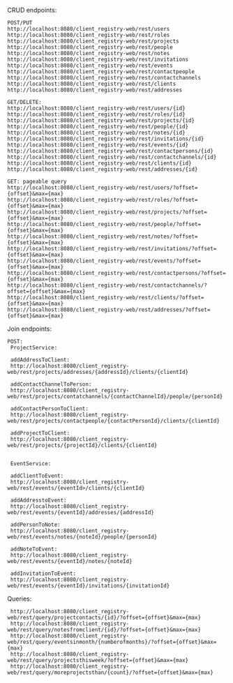CRUD endpoints:

	POST/PUT
	http://localhost:8080/client_registry-web/rest/users
	http://localhost:8080/client_registry-web/rest/roles
	http://localhost:8080/client_registry-web/rest/projects
	http://localhost:8080/client_registry-web/rest/people
	http://localhost:8080/client_registry-web/rest/notes
	http://localhost:8080/client_registry-web/rest/invitations
	http://localhost:8080/client_registry-web/rest/events
	http://localhost:8080/client_registry-web/rest/contactpeople
	http://localhost:8080/client_registry-web/rest/contactchannels
	http://localhost:8080/client_registry-web/rest/clients
	http://localhost:8080/client_registry-web/rest/addresses

	GET/DELETE:
	http://localhost:8080/client_registry-web/rest/users/{id}
	http://localhost:8080/client_registry-web/rest/roles/{id}
	http://localhost:8080/client_registry-web/rest/projects/{id}
	http://localhost:8080/client_registry-web/rest/people/{id}
	http://localhost:8080/client_registry-web/rest/notes/{id}
	http://localhost:8080/client_registry-web/rest/invitations/{id}
	http://localhost:8080/client_registry-web/rest/events/{id}
	http://localhost:8080/client_registry-web/rest/contactpersons/{id}
	http://localhost:8080/client_registry-web/rest/contactchannels/{id}
	http://localhost:8080/client_registry-web/rest/clients/{id}
	http://localhost:8080/client_registry-web/rest/addresses/{id}
	
	GET: pageable query
	http://localhost:8080/client_registry-web/rest/users/?offset={offset}&max={max}
	http://localhost:8080/client_registry-web/rest/roles/?offset={offset}&max={max}
	http://localhost:8080/client_registry-web/rest/projects/?offset={offset}&max={max}
	http://localhost:8080/client_registry-web/rest/people/?offset={offset}&max={max}
	http://localhost:8080/client_registry-web/rest/notes/?offset={offset}&max={max}
	http://localhost:8080/client_registry-web/rest/invitations/?offset={offset}&max={max}
	http://localhost:8080/client_registry-web/rest/events/?offset={offset}&max={max}
	http://localhost:8080/client_registry-web/rest/contactpersons/?offset={offset}&max={max}
	http://localhost:8080/client_registry-web/rest/contactchannels/?offset={offset}&max={max}
	http://localhost:8080/client_registry-web/rest/clients/?offset={offset}&max={max}
	http://localhost:8080/client_registry-web/rest/addresses/?offset={offset}&max={max}


Join endpoints:

	POST:
	 ProjectService:

	 addAddressToClient:
	 http://localhost:8080/client_registry-web/rest/projects/addresses/{addressId}/clients/{clientId}

	 addContactChannelToPerson:
	 http://localhost:8080/client_registry-web/rest/projects/contatchannels/{contactChannelId}/people/{personId}

	 addContactPersonToClient:
	 http://localhost:8080/client_registry-web/rest/projects/contactpeople/{contactPersonId}/clients/{clientId}

	 addProjectToClient:
	 http://localhost:8080/client_registry-web/rest/projects/{projectId}/clients/{clientId}


	 EventService:

	 addClientToEvent:
	 http://localhost:8080/client_registry-web/rest/events/{eventId>/clients/{clientId}

	 addAddresstoEvent:
	 http://localhost:8080/client_registry-web/rest/events/{eventId}/addresses/{addressId}

	 addPersonToNote:
	 http://localhost:8080/client_registry-web/rest/events/notes/{noteId}/people/{personId}

	 addNoteToEvent:
	 http://localhost:8080/client_registry-web/rest/events/{eventId}/notes/{noteId}

	 addInvitationToEvent:
	 http://localhost:8080/client_registry-web/rest/events/{eventId}/invitations/{invitationId}
	
Queries:

	 http://localhost:8080/client_registry-web/rest/query/projectcontacts/{id}/?offset={offset}&max={max}
	 http://localhost:8080/client_registry-web/rest/query/notesfromclient/{id}/?offset={offset}&max={max}
	 http://localhost:8080/client_registry-web/rest/query/eventsinmonth/{numberofmonths}/?offset={offset}&max={max}
	 http://localhost:8080/client_registry-web/rest/query/projectsthisweek/?offset={offset}&max={max}
	 http://localhost:8080/client_registry-web/rest/query/moreprojectsthan/{count}/?offset={offset}&max={max}
